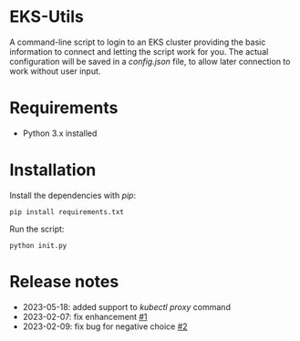 # EKS-Utils

A command-line script to login to an EKS cluster providing the basic information to connect and letting the script work for you. The actual configuration will be saved in a *config.json* file, to allow later connection to work without user input.

# Requirements

- Python 3.x installed

# Installation

Install the dependencies with *pip*:

```
pip install requirements.txt
```

Run the script:

```
python init.py
```

# Release notes

- 2023-05-18: added support to _kubectl proxy_ command
- 2023-02-07: fix enhancement [#1](https://github.com/ssensini/EKS-Utils/issues/1)
- 2023-02-09: fix bug for negative choice [#2](https://github.com/ssensini/EKS-Utils/issues/2)